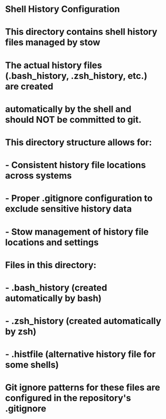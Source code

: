 # Shell History Configuration
# This directory contains shell history files managed by stow
# 
# The actual history files (.bash_history, .zsh_history, etc.) are created
# automatically by the shell and should NOT be committed to git.
# 
# This directory structure allows for:
# - Consistent history file locations across systems
# - Proper .gitignore configuration to exclude sensitive history data
# - Stow management of history file locations and settings
#
# Files in this directory:
# - .bash_history (created automatically by bash)
# - .zsh_history (created automatically by zsh)
# - .histfile (alternative history file for some shells)
# 
# Git ignore patterns for these files are configured in the repository's .gitignore